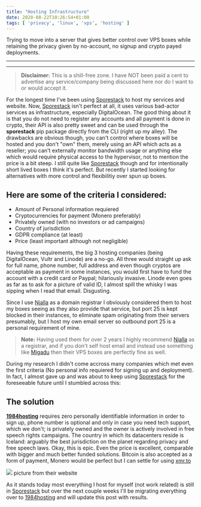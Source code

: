 ```yaml
---
title: "Hosting Infrastructure"
date: 2020-08-22T10:26:54+01:00
tags: [ 'privacy', 'linux', 'vps', 'hosting' ]
---
```

Trying to move into a server that gives better control over VPS boxes while retaining the privacy given by no-account, no signup and crypto payed deployments.

<!--more-->

* * *

* * *

> **Disclaimer:** This is a shill-free zone. I have NOT been paid a cent to advertise any service/company being discussed here nor do I want to or would accept it.

For the longest time I've been using [Sporestack](https://sporestack.com) to host my services and website. Now, [Sporestack](https://sporestack.com) isn't perfect at all, it uses various bad-actor services as infrastructure, especially DigitalOcean. The good thing about it is that you do not need to register any accounts and all payment is done in crypto, their API is also pretty sweet and can be used through the **sporestack** pip package directly from the CLI (right up my alley).
The drawbacks are obvious though, you can't control where boxes will be hosted and you don't "own" them, merely using an API which acts as a reseller; you can't externally monitor bandwidth usage or anything else which would require physical access to the hypervisor, not to mention the price is a bit steep. I still quite like [Sporestack](https://sporestack.com) though and for intentionally short lived boxes I think it's perfect. But recently I started looking for alternatives with more control and flexibilitiy over spun up boxes.

## Here are some of the criteria I considered:

* Amount of Personal information requiered
* Cryptocurrencies for payment (Monero preferably)
* Privately owned (with no investors or ad campaigns)
* Country of jurisdiction
* GDPR compliance (at least)
* Price (least important although not negligible)

Having these requirements, the big 3 hosting companies (being DigitalOcean, Vultr and Linode) are a no-go.
All three would straight up ask for full name, phone number, full address and even though cryptos are acceptable as payment in some instances, you would first have to fund the account with a credit card or Paypal; hilariously invasive. Linode even goes as far as to ask for a picture of valid ID, I almost spill the whisky I was sipping when I read that email. Disgusting.

Since I use [Njalla](https://njal.la) as a domain registrar I obviously considered them to host my boxes seeing as they also provide that service, but port 25 is kept blocked in their instances, to eliminate spam originating from their servers presumably, but I host my own email server so outbound port 25 is a personal requirement of mine.

> **Note:** Having used them for over 2 years I highly recommend [Njalla](https://njal.la) as a registrar, and if you don't self host email and instead use something like [Migadu](https://migadu.com) then their VPS boxes are perfectly fine as well.

During my research I didn't come accross many companies which met even the first criteria (No personal info requiered for signing up and deployment). In fact, I almost gave up and was about to keep using [Sporestack](https://sporestack.com) for the foreseeable future until I stumbled across this:

## The solution

**[1984hosting](https://1984hosting.com)** requires zero personally identifiable information in order to sign up, phone number is optional and only in case you need tech support, which we don't; is privately owned and the owner is actively involved in free speech rights campaigns. The country in which its datacenters reside is Iceland: arguably the best jurisdiction on the planet regarding privacy and free speech laws. Okay, this is epic.
Even the price is excellent, comparable with bigger and much better funded solutions. Bitcoin is also accepted as a form of payment, Monero would be perfect but I can settle for using [xmr.to](https://xmr.to)

![](/hosting-infrastructure/1.png) picture from their website

As it stands today most everything I host for myself (not work related) is still in [Sporestack](https://sporestack.com) but over the next couple weeks I'll be migrating everything over to [1984hosting](https://1984hosting.com) and will update this post with results.
